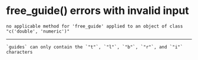 # free_guide() errors with invalid input

    no applicable method for 'free_guide' applied to an object of class "c('double', 'numeric')"

---

    `guides` can only contain the `"t"`, `"l"`, `"b"`, `"r"`, and `"i"` characters

